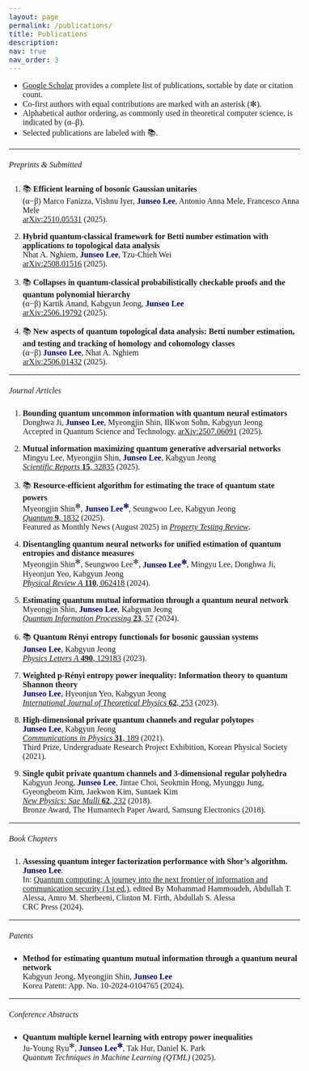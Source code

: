 ```yaml
---
layout: page
permalink: /publications/
title: Publications
description: 
nav: true
nav_order: 3
---
```

- [Google Scholar](https://scholar.google.co.kr/citations?user=mal5ZI8AAAAJ&hl=ko) provides a complete list of publications, sortable by date or citation count.
- Co-first authors with equal contributions are marked with an asterisk (✻).
- Alphabetical author ordering, as commonly used in theoretical computer science, is indicated by (α–β).
- Selected publications are labeled with :books:.

---
<html>
    <head>
        <link rel="preconnect" href="https://fonts.googleapis.com">
        <link rel="preconnect" href="https://fonts.gstatic.com" crossorigin>
        <link href="https://fonts.googleapis.com/css2?family=Bitter:ital,wght@0,100..900;1,100..900&display=swap" rel="stylesheet">
        <style>
            body {
                font-family: "Bitter", serif;
                font-optical-sizing: auto;
                font-weight: 350;
                font-size: 1rem;
            }
            strong, b {
            font-weight: 600;
            }
            h1 { font-weight: 450; }
            h2 { font-weight: 450; }
            h3 { font-weight: 450; }
            h4, h5, h6 { font-weight: 450; }
        </style>
    </head>
</html>

##### Preprints & Submitted
1. :books: <b>Efficient learning of bosonic Gaussian unitaries<br></b>
(α−β) Marco Fanizza, Vishnu Iyer, <b><span style="color:navy">Junseo Lee</span></b>, Antonio Anna Mele, Francesco Anna Mele<br>
[arXiv:2510.05531](https://arxiv.org/abs/2510.05531v1) (2025). <br>

1. <b>Hybrid quantum-classical framework for Betti number estimation with applications to topological data analysis<br></b>
Nhat A. Nghiem, <b><span style="color:navy">Junseo Lee</span></b>, Tzu-Chieh Wei<br>
[arXiv:2508.01516](https://arxiv.org/abs/2508.01516) (2025). <br>

1. :books: <b>Collapses in quantum-classical probabilistically checkable proofs and the quantum polynomial hierarchy<br></b>
(α−β) Kartik Anand, Kabgyun Jeong, <b><span style="color:navy">Junseo Lee</span></b><br>
[arXiv:2506.19792](https://www.arxiv.org/abs/2506.19792) (2025). <br>

1. :books: <b>New aspects of quantum topological data analysis: Betti number estimation, and testing and tracking of homology and cohomology classes<br></b>
(α−β) <b><span style="color:navy">Junseo Lee</span></b>, Nhat A. Nghiem<br>
[arXiv:2506.01432](https://arxiv.org/abs/2506.01432) (2025). <br>

---
##### Journal Articles
1. <b>Bounding quantum uncommon information with quantum neural estimators<br></b>
Donghwa Ji, <b><span style="color:navy">Junseo Lee</span></b>, Myeongjin Shin, IlKwon Sohn, Kabgyun Jeong<br>
Accepted in Quantum Science and Technology. [arXiv:2507.06091](https://arxiv.org/abs/2507.06091) (2025). <br>

1. <b>Mutual information maximizing quantum generative adversarial networks<br></b>
Mingyu Lee, Myeongjin Shin, <b><span style="color:navy">Junseo Lee</span></b>, Kabgyun Jeong<br>
[<i>Scientific Reports</i> <b>15</b>, 32835](https://doi.org/10.1038/s41598-025-18476-y) (2025). <br>

1. :books: <b>Resource-efficient algorithm for estimating the trace of quantum state powers<br></b>
Myeongjin Shin<sup>✻</sup>, <b><span style="color:navy">Junseo Lee<sup>✻</sup></span></b>, Seungwoo Lee, Kabgyun Jeong<br>
[<i>Quantum</i> <b>9</b>, 1832](https://quantum-journal.org/papers/q-2025-08-27-1832/) (2025). <br>
Featured as Monthly News (August 2025) in [<i>Property Testing Review</i>](https://ptreview.sublinear.info/2025/09/news-for-august-2025/).

1. <b>Disentangling quantum neural networks for unified estimation of quantum entropies and distance measures<br></b>
Myeongjin Shin<sup>✻</sup>, Seungwoo Lee<sup>✻</sup>, <b><span style="color:navy">Junseo Lee<sup>✻</sup></span></b>, Mingyu Lee, Donghwa Ji, Hyeonjun Yeo, Kabgyun Jeong<br>
[<i>Physical Review A</i> <b>110</b>, 062418](https://doi.org/10.1103/PhysRevA.110.062418) (2024).

1. <b>Estimating quantum mutual information through a quantum neural network<br></b>
Myeongjin Shin, <b><span style="color:navy">Junseo Lee</span></b>, Kabgyun Jeong<br>
[<i>Quantum Information Processing</i> <b>23</b>, 57](https://link.springer.com/article/10.1007/s11128-023-04253-1) (2024).

1. :books: <b>Quantum Rényi entropy functionals for bosonic gaussian systems<br></b>
<b><span style="color:navy">Junseo Lee</span></b>, Kabgyun Jeong<br>
[<i>Physics Letters A</i> <b>490</b>, 129183](https://doi.org/10.1016/j.physleta.2023.129183) (2023).

1. <b>Weighted p-Rényi entropy power inequality: Information theory to quantum Shannon theory<br></b>
<b><span style="color:navy">Junseo Lee</span></b>, Hyeonjun Yeo, Kabgyun Jeong<br>
[<i>International Journal of Theoretical Physics</i> <b>62</b>, 253](https://link.springer.com/article/10.1007/s10773-023-05512-8)  (2023).

1. <b>High-dimensional private quantum channels and regular polytopes<br></b>
<b><span style="color:navy">Junseo Lee</span></b>, Kabgyun Jeong<br>
[<i>Communications in Physics</i> <b>31</b>, 189](https://vjs.ac.vn/index.php/cip/article/view/15762) (2021).<br>
Third Prize, Undergraduate Research Project Exhibition, Korean Physical Society (2021).

1. <b>Single qubit private quantum channels and 3-dimensional regular polyhedra<br></b>
Kabgyun Jeong, <b><span style="color:navy">Junseo Lee</span></b>, Jintae Choi, Seokmin Hong, Myunggu Jung, Gyeongbeom Kim, Jaekwon Kim, Suntaek Kim<br>
[<i>New Physics: Sae Mulli</i> <b>62</b>, 232](https://doi.org/10.3938/NPSM.68.232) (2018).<br>
Bronze Award, The Humantech Paper Award, Samsung Electronics (2018).

---
##### Book Chapters
1. <b>Assessing quantum integer factorization performance with Shor’s algorithm.<br></b>
<b><span style="color:navy">Junseo Lee</span></b>.<br>
In: [Quantum computing: A journey into the next frontier of information and communication security (1st ed.)](https://www.routledge.com/Quantum-Computing-A-Journey-into-the-Next-Frontier-of-Information-and-Communication-Security/Hammoudeh-Essa-Sherbeeni-Firth-Essa/p/book/9781032757056?srsltid=AfmBOoqNa09YBBHmjHjIlwlGIfv61lL3UNJdQM0H-QLQWWd9cH7tG4oe), edited By Mohammad Hammoudeh, Abdullah T. Alessa, Amro M. Sherbeeni, Clinton M. Firth, Abdullah S. Alessa<br>
CRC Press (2024).

---
##### Patents
- <b>Method for estimating quantum mutual information through a quantum neural network<br></b>
Kabgyun Jeong, Myeongjin Shin, <b><span style="color:navy">Junseo Lee</span></b><br>
Korea Patent: App. No. 10-2024-0104765 (2024).

---
##### Conference Abstracts
- <b>Quantum multiple kernel learning with entropy power inequalities<br></b>
Ju-Young Ryu<sup>✻</sup>, <b><span style="color:navy">Junseo Lee<sup>✻</sup></span></b>, Tak Hur, Daniel K. Park<br>
<i>Quantum Techniques in Machine Learning (QTML)</i> (2025).
